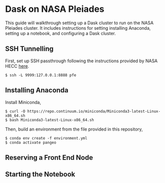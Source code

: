# Dask on NASA Pleiades

This guide will walkthrough setting up a Dask cluster to run on the NASA Pleiades cluster. It includes instructions for setting installing Anaconda, setting up a notebook, and configuring a Dask cluster.

## SSH Tunnelling

First, set up SSH passthrough following the instructions provided by NASA HECC [here](https://www.nas.nasa.gov/hecc/support/kb/setting-up-ssh-passthrough_232.html).


```shell
$ ssh -L 9999:127.0.0.1:8888 pfe
```

## Installing Anaconda

Install Miniconda,

```shell
$ curl -O https://repo.continuum.io/miniconda/Miniconda3-latest-Linux-x86_64.sh
$ bash Miniconda3-latest-Linux-x86_64.sh
```

Then, build an environment from the file provided in this repository,

```shell
$ conda env create -f environment.yml
$ conda activate pangeo
```

## Reserving a Front End Node

## Starting the Notebook
